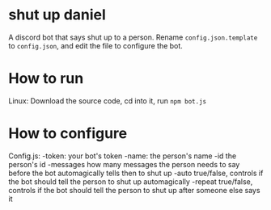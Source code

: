 # shut up daniel

A discord bot that says shut up to a person. Rename `config.json.template` to `config.json`, and edit the file to configure the bot.

# How to run

Linux:
  Download the source code, cd into it, run `npm bot.js`

# How to configure

Config.js:
	-token:      	your bot's token
	-name:       	the person's name
	-id          	the person's id
	-messages    	how many messages the person needs to say before the bot automagically tells then to shut up
	-auto		true/false, controls if the bot should tell the person to shut up automagically
	-repeat		true/false, controls if the bot should tell the person to shut up after someone else says it
